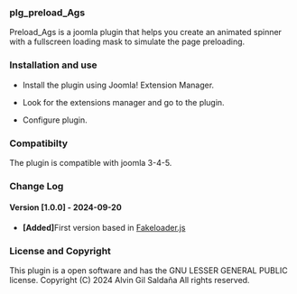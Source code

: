 <h3>plg_preload_Ags</h3>
 
<p>Preload_Ags is a joomla plugin that helps you create an animated spinner with a fullscreen loading mask to simulate the page preloading.</p>

<h3>Installation and use</h3>
<ul>
<li>Install the plugin using Joomla! Extension Manager.</li>
</ul>

<ul>
<li>Look for the extensions manager and go to the plugin.</li>
</ul>

<ul>
<li>Configure plugin.</li>
</ul>




<h3>Compatibilty </h3>

The plugin is compatible with joomla 3-4-5.

<h3> Change Log</h3>

<h4>Version [1.0.0] - 2024-09-20</h4>

<ul>
<li><b>[Added]</b>First version based in  <a href=http://joaopereirawd.github.io/fakeLoader.js/>Fakeloader.js</a> 
</li>
</ul>


<h3>License and Copyright</h3>

This plugin is a open software and has the GNU LESSER GENERAL PUBLIC license. Copyright (C) 2024 Alvin Gil Saldaña All rights reserved.




